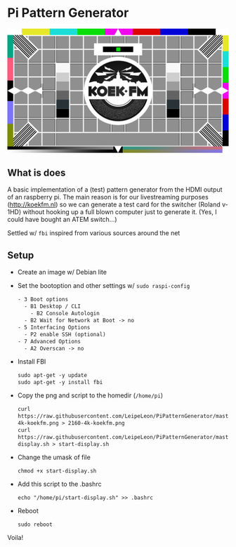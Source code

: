 # Pi Pattern Generator

![test card](720-koekfm.png)

## What is does

A basic implementation of a (test) pattern generator from the HDMI output of an raspberry pi. The main reason is for our livestreaming purposes (http://koekfm.nl) so we can generate a test card for the switcher (Roland v-1HD) without hooking up a full blown computer just to generate it. (Yes, I could have bought an ATEM switch...)

Settled w/ `fbi` inspired from various sources around the net

## Setup

- Create an image w/ Debian lite

- Set the bootoption and other settings w/ `sudo raspi-config`

      - 3 Boot options
        - B1 Desktop / CLI
          - B2 Console Autologin
        - B2 Wait for Network at Boot -> no
      - 5 Interfacing Options
        - P2 enable SSH (optional)
      - 7 Advanced Options
        - A2 Overscan -> no

- Install FBI

      sudo apt-get -y update
      sudo apt-get -y install fbi

- Copy the png and script to the homedir (`/home/pi`)

      curl https://raw.githubusercontent.com/LeipeLeon/PiPatternGenerator/master/2160-4k-koekfm.png > 2160-4k-koekfm.png
      curl https://raw.githubusercontent.com/LeipeLeon/PiPatternGenerator/master/start-display.sh > start-display.sh

- Change the umask of file

      chmod +x start-display.sh

- Add this script to the .bashrc

      echo "/home/pi/start-display.sh" >> .bashrc

- Reboot

      sudo reboot

Voila!
